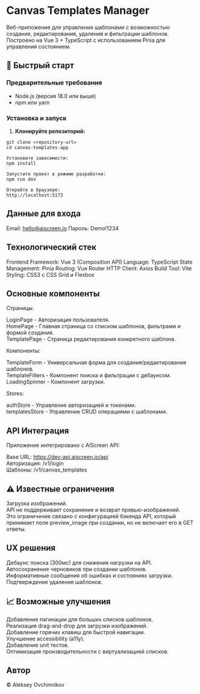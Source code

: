 # Canvas Templates Manager

Веб-приложение для управления шаблонами с возможностью создания, редактирования, удаления и фильтрации шаблонов. Построено на Vue 3 + TypeScript с использованием Pinia для управления состоянием.

## 🚀 Быстрый старт

### Предварительные требования

- Node.js (версия 18.0 или выше)
- npm или yarn

### Установка и запуск

1. **Клонируйте репозиторий:**

```
git clone <repository-url>
cd canvas-templates-app

Установите зависимости:
npm install

Запустите проект в режиме разработки:
npm run dev

Откройте в браузере:
http://localhost:5173
```

## Данные для входа

Email: hello@aiscreen.io
Пароль: Demo!1234

## Технологический стек

Frontend Framework: Vue 3 (Composition API)
Language: TypeScript
State Management: Pinia
Routing: Vue Router
HTTP Client: Axios
Build Tool: Vite
Styling: CSS3 с CSS Grid и Flexbox

## Основные компоненты

Страницы:  

LoginPage - Авторизация пользователя.  
HomePage - Главная страница со списком шаблонов, фильтрами и формой создания.  
TemplatePage - Страница редактирования конкретного шаблона.  

Компоненты:  

TemplateForm - Универсальная форма для создания/редактирования шаблонов.  
TemplateFilters - Компонент поиска и фильтрации с дебаунсом.  
LoadingSpinner - Компонент загрузки.  

Stores:  

authStore - Управление авторизацией и токенами.  
templatesStore - Управление CRUD операциями с шаблонами.  

## API Интеграция

Приложение интегрировано с AIScreen API:  

Base URL: https://dev-api.aiscreen.io/api  
Авторизация: /v1/login  
Шаблоны: /v1/canvas_templates  

## ⚠️ Известные ограничения

Загрузка изображений.  
API не поддерживает сохранение и возврат превью-изображений.  
Это ограничение связано с конфигурацией бэкенда API, который принимает поле preview_image при создании, но не включает его в GET ответы.  

## UX решения

Дебаунс поиска (300мс) для снижения нагрузки на API.  
Автосохранение черновиков при создании шаблонов.  
Информативные сообщения об ошибках и состояниях загрузки.  
Подтверждение удаления шаблонов.  

## 📈 Возможные улучшения

Добавление пагинации для больших списков шаблонов.  
Реализация drag-and-drop для загрузки изображений.  
Добавление горячих клавиш для быстрой навигации.  
Улучшение accessibility (a11y).  
Добавление unit тестов.  
Оптимизация производительности с виртуализацией списков.  

## Автор

© Aleksey Ovchinnikov
